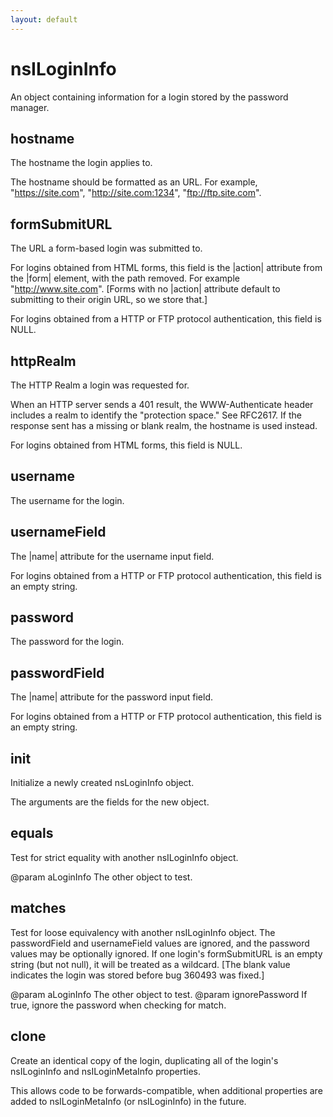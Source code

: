 ```yaml
---
layout: default
---
```


# nsILoginInfo #

An object containing information for a login stored by the
password manager.


## hostname ##

The hostname the login applies to.

The hostname should be formatted as an URL. For example,
"https://site.com", "http://site.com:1234", "ftp://ftp.site.com".


## formSubmitURL ##

The URL a form-based login was submitted to.

For logins obtained from HTML forms, this field is the |action|
attribute from the |form| element, with the path removed. For
example "http://www.site.com". [Forms with no |action| attribute
default to submitting to their origin URL, so we store that.]

For logins obtained from a HTTP or FTP protocol authentication,
this field is NULL.


## httpRealm ##

The HTTP Realm a login was requested for.

When an HTTP server sends a 401 result, the WWW-Authenticate
header includes a realm to identify the "protection space." See
RFC2617. If the response sent has a missing or blank realm, the
hostname is used instead.

For logins obtained from HTML forms, this field is NULL.


## username ##

The username for the login.


## usernameField ##

The |name| attribute for the username input field.

For logins obtained from a HTTP or FTP protocol authentication,
this field is an empty string.


## password ##

The password for the login.


## passwordField ##

The |name| attribute for the password input field.

For logins obtained from a HTTP or FTP protocol authentication,
this field is an empty string.


## init ##

Initialize a newly created nsLoginInfo object.

The arguments are the fields for the new object.


## equals ##

Test for strict equality with another nsILoginInfo object.

@param aLoginInfo
       The other object to test.


## matches ##

Test for loose equivalency with another nsILoginInfo object. The
passwordField and usernameField values are ignored, and the password
values may be optionally ignored. If one login's formSubmitURL is an
empty string (but not null), it will be treated as a wildcard. [The
blank value indicates the login was stored before bug 360493 was fixed.]

@param aLoginInfo
       The other object to test.
@param ignorePassword
       If true, ignore the password when checking for match.


## clone ##

Create an identical copy of the login, duplicating all of the login's
nsILoginInfo and nsILoginMetaInfo properties.

This allows code to be forwards-compatible, when additional properties
are added to nsILoginMetaInfo (or nsILoginInfo) in the future.

